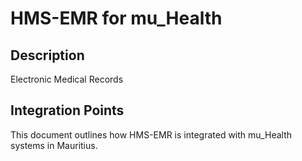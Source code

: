 # HMS-EMR for mu_Health

## Description

Electronic Medical Records

## Integration Points

This document outlines how HMS-EMR is integrated with mu_Health systems in Mauritius.
